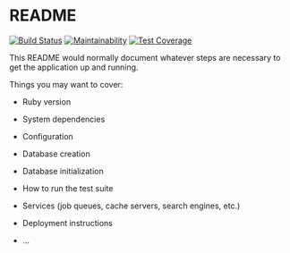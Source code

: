 # README

[![Build Status](https://travis-ci.com/toluola/store-manager-ruby-api.svg?branch=develop)](https://travis-ci.com/toluola/store-manager-ruby-api) [![Maintainability](https://api.codeclimate.com/v1/badges/67b9dcdc2b32076ca123/maintainability)](https://codeclimate.com/github/toluola/store-manager-ruby-api/maintainability) [![Test Coverage](https://api.codeclimate.com/v1/badges/67b9dcdc2b32076ca123/test_coverage)](https://codeclimate.com/github/toluola/store-manager-ruby-api/test_coverage)

This README would normally document whatever steps are necessary to get the
application up and running.

Things you may want to cover:

* Ruby version

* System dependencies

* Configuration

* Database creation

* Database initialization

* How to run the test suite

* Services (job queues, cache servers, search engines, etc.)

* Deployment instructions

* ...
